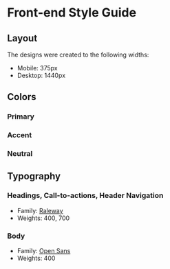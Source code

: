 # Front-end Style Guide

## Layout

The designs were created to the following widths:

- Mobile: 375px
- Desktop: 1440px

## Colors

### Primary



### Accent



### Neutral



## Typography

### Headings, Call-to-actions, Header Navigation

- Family: [Raleway](https://fonts.google.com/specimen/Raleway)
- Weights: 400, 700

### Body

- Family: [Open Sans](https://fonts.google.com/specimen/Open+Sans)
- Weights: 400